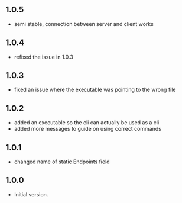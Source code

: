 ## 1.0.5
- semi stable, connection between server and client works

## 1.0.4
- refixed the issue in 1.0.3

## 1.0.3
- fixed an issue where the executable was pointing to the wrong file

## 1.0.2
- added an executable so the cli can actually be used as a cli
- added more messages to guide on using correct commands
## 1.0.1
- changed name of static Endpoints field

## 1.0.0

- Initial version.
